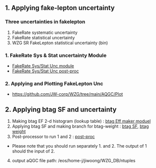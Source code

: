 
## 1. Applying fake-lepton uncertainty

### Three uncertainties in fakelepton 
 1. FakeRate systematic uncertainty
 2. FakeRate statistical uncertainty
 3. WZG SR FakeLepton statistical uncertainty (bin) 

### 1. FakeRate Sys & Stat uncertainty Module
- [FakeRate Sys/Stat Unc module](https://github.com/JW-corp/WZG/blob/main/NanoAOD/local_condor_run/modules/FakeLep_Apply_weight_Template_Module.py)
- [FakeRate Sys/Stat Unc post-proc](https://github.com/JW-corp/WZG/blob/main/NanoAOD/local_condor_run/post_proc/Apply_weight_Template_postproc.py)

### 2. Applying and Plotting FakeLepton Unc
- https://github.com/JW-corp/WZG/tree/main/AQGC/Plot



## 2. Applying btag SF and uncertainty
  1. Making btag EF 2-d histogram (lookup table) : [btag Eff maker moduel](https://github.com/JW-corp/WZG/blob/main/NanoAOD/local_condor_run/modules/btagEffProducer.py)
  2. Applying btag SF and making branch for btag-weight : [btag SF](https://github.com/JW-corp/WZG/blob/main/NanoAOD/local_condor_run/modules/btagSFProducer.py), [btag weight](https://github.com/JW-corp/WZG/blob/main/NanoAOD/local_condor_run/modules/btagWeightProducer_1a.py)
  3. Post-processor to run 1 and 2 : [post-proc](https://github.com/JW-corp/WZG/blob/main/NanoAOD/local_condor_run/post_proc/WZG_postproc.py)
  - Please note that you should run separately 1. and 2. The output of 1 should the input of 2.
  4. output aQGC file path: /eos/home-j/jiwoong/WZG_DB/ntuples
